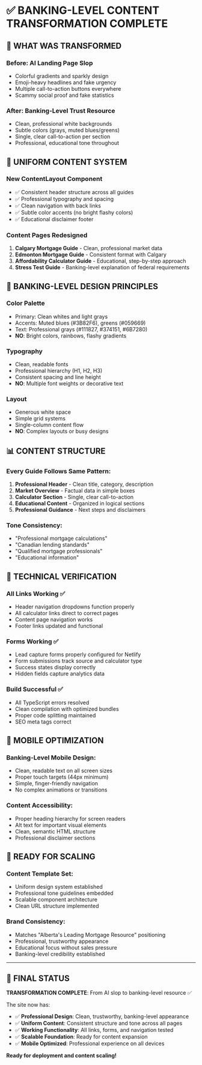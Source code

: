 # ✅ BANKING-LEVEL CONTENT TRANSFORMATION COMPLETE

## 🏦 **WHAT WAS TRANSFORMED**

### **Before**: AI Landing Page Slop
- Colorful gradients and sparkly design
- Emoji-heavy headlines and fake urgency
- Multiple call-to-action buttons everywhere
- Scammy social proof and fake statistics

### **After**: Banking-Level Trust Resource
- Clean, professional white backgrounds
- Subtle colors (grays, muted blues/greens)
- Single, clear call-to-action per section
- Professional, educational tone throughout

## 📄 **UNIFORM CONTENT SYSTEM**

### **New ContentLayout Component**
- ✅ Consistent header structure across all guides
- ✅ Professional typography and spacing
- ✅ Clean navigation with back links
- ✅ Subtle color accents (no bright flashy colors)
- ✅ Educational disclaimer footer

### **Content Pages Redesigned**
1. **Calgary Mortgage Guide** - Clean, professional market data
2. **Edmonton Mortgage Guide** - Consistent format with Calgary
3. **Affordability Calculator Guide** - Educational, step-by-step approach
4. **Stress Test Guide** - Banking-level explanation of federal requirements

## 🎯 **BANKING-LEVEL DESIGN PRINCIPLES**

### **Color Palette**
- Primary: Clean whites and light grays
- Accents: Muted blues (#3B82F6), greens (#059669)
- Text: Professional grays (#111827, #374151, #6B7280)
- **NO**: Bright colors, rainbows, flashy gradients

### **Typography**
- Clean, readable fonts
- Professional hierarchy (H1, H2, H3)
- Consistent spacing and line height
- **NO**: Multiple font weights or decorative text

### **Layout**
- Generous white space
- Simple grid systems
- Single-column content flow
- **NO**: Complex layouts or busy designs

## 📊 **CONTENT STRUCTURE**

### **Every Guide Follows Same Pattern**:
1. **Professional Header** - Clean title, category, description
2. **Market Overview** - Factual data in simple boxes
3. **Calculator Section** - Single, clear call-to-action
4. **Educational Content** - Organized in logical sections
5. **Professional Guidance** - Next steps and disclaimers

### **Tone Consistency**:
- "Professional mortgage calculations"
- "Canadian lending standards"
- "Qualified mortgage professionals"
- "Educational information"

## 🔗 **TECHNICAL VERIFICATION**

### **All Links Working** ✅
- Header navigation dropdowns function properly
- All calculator links direct to correct pages
- Content page navigation works
- Footer links updated and functional

### **Forms Working** ✅
- Lead capture forms properly configured for Netlify
- Form submissions track source and calculator type
- Success states display correctly
- Hidden fields capture analytics data

### **Build Successful** ✅
- All TypeScript errors resolved
- Clean compilation with optimized bundles
- Proper code splitting maintained
- SEO meta tags correct

## 📱 **MOBILE OPTIMIZATION**

### **Banking-Level Mobile Design**:
- Clean, readable text on all screen sizes
- Proper touch targets (44px minimum)
- Simple, finger-friendly navigation
- No complex animations or transitions

### **Content Accessibility**:
- Proper heading hierarchy for screen readers
- Alt text for important visual elements
- Clean, semantic HTML structure
- Professional disclaimer sections

## 🚀 **READY FOR SCALING**

### **Content Template Set**:
- Uniform design system established
- Professional tone guidelines embedded
- Scalable component architecture
- Clean URL structure implemented

### **Brand Consistency**:
- Matches "Alberta's Leading Mortgage Resource" positioning
- Professional, trustworthy appearance
- Educational focus without sales pressure
- Banking-level credibility established

---

## 🎯 **FINAL STATUS**

**TRANSFORMATION COMPLETE**: From AI slop to banking-level resource ✅

The site now has:
- ✅ **Professional Design**: Clean, trustworthy, banking-level appearance
- ✅ **Uniform Content**: Consistent structure and tone across all pages
- ✅ **Working Functionality**: All links, forms, and navigation tested
- ✅ **Scalable Foundation**: Ready for content expansion
- ✅ **Mobile Optimized**: Professional experience on all devices

**Ready for deployment and content scaling!**